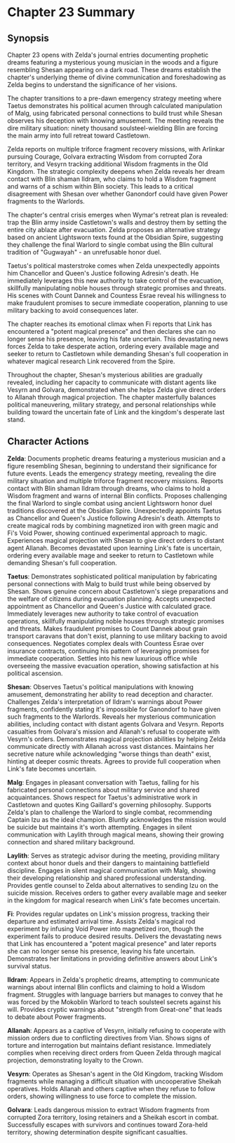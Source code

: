 # Chapter 23 Summary

## Synopsis

Chapter 23 opens with Zelda's journal entries documenting prophetic dreams featuring a mysterious young musician in the woods and a figure resembling Shesan appearing on a dark road. These dreams establish the chapter's underlying theme of divine communication and foreshadowing as Zelda begins to understand the significance of her visions.

The chapter transitions to a pre-dawn emergency strategy meeting where Taetus demonstrates his political acumen through calculated manipulation of Malg, using fabricated personal connections to build trust while Shesan observes his deception with knowing amusement. The meeting reveals the dire military situation: ninety thousand soulsteel-wielding Blin are forcing the main army into full retreat toward Castletown.

Zelda reports on multiple triforce fragment recovery missions, with Arlinkar pursuing Courage, Golvara extracting Wisdom from corrupted Zora territory, and Vesyrn tracking additional Wisdom fragments in the Old Kingdom. The strategic complexity deepens when Zelda reveals her dream contact with Blin shaman Ildram, who claims to hold a Wisdom fragment and warns of a schism within Blin society. This leads to a critical disagreement with Shesan over whether Ganondorf could have given Power fragments to the Warlords.

The chapter's central crisis emerges when Wymar's retreat plan is revealed: trap the Blin army inside Castletown's walls and destroy them by setting the entire city ablaze after evacuation. Zelda proposes an alternative strategy based on ancient Lightsworn texts found at the Obsidian Spire, suggesting they challenge the final Warlord to single combat using the Blin cultural tradition of "Gugwayah" - an unrefusable honor duel.

Taetus's political masterstroke comes when Zelda unexpectedly appoints him Chancellor and Queen's Justice following Adresin's death. He immediately leverages this new authority to take control of the evacuation, skillfully manipulating noble houses through strategic promises and threats. His scenes with Count Dannek and Countess Esrae reveal his willingness to make fraudulent promises to secure immediate cooperation, planning to use military backing to avoid consequences later.

The chapter reaches its emotional climax when Fi reports that Link has encountered a "potent magical presence" and then declares she can no longer sense his presence, leaving his fate uncertain. This devastating news forces Zelda to take desperate action, ordering every available mage and seeker to return to Castletown while demanding Shesan's full cooperation in whatever magical research Link recovered from the Spire.

Throughout the chapter, Shesan's mysterious abilities are gradually revealed, including her capacity to communicate with distant agents like Vesyrn and Golvara, demonstrated when she helps Zelda give direct orders to Allanah through magical projection. The chapter masterfully balances political maneuvering, military strategy, and personal relationships while building toward the uncertain fate of Link and the kingdom's desperate last stand.

## Character Actions

**Zelda**: Documents prophetic dreams featuring a mysterious musician and a figure resembling Shesan, beginning to understand their significance for future events. Leads the emergency strategy meeting, revealing the dire military situation and multiple triforce fragment recovery missions. Reports contact with Blin shaman Ildram through dreams, who claims to hold a Wisdom fragment and warns of internal Blin conflicts. Proposes challenging the final Warlord to single combat using ancient Lightsworn honor duel traditions discovered at the Obsidian Spire. Unexpectedly appoints Taetus as Chancellor and Queen's Justice following Adresin's death. Attempts to create magical rods by combining magnetized iron with green magic and Fi's Void Power, showing continued experimental approach to magic. Experiences magical projection with Shesan to give direct orders to distant agent Allanah. Becomes devastated upon learning Link's fate is uncertain, ordering every available mage and seeker to return to Castletown while demanding Shesan's full cooperation.

**Taetus**: Demonstrates sophisticated political manipulation by fabricating personal connections with Malg to build trust while being observed by Shesan. Shows genuine concern about Castletown's siege preparations and the welfare of citizens during evacuation planning. Accepts unexpected appointment as Chancellor and Queen's Justice with calculated grace. Immediately leverages new authority to take control of evacuation operations, skillfully manipulating noble houses through strategic promises and threats. Makes fraudulent promises to Count Dannek about grain transport caravans that don't exist, planning to use military backing to avoid consequences. Negotiates complex deals with Countess Esrae over insurance contracts, continuing his pattern of leveraging promises for immediate cooperation. Settles into his new luxurious office while overseeing the massive evacuation operation, showing satisfaction at his political ascension.

**Shesan**: Observes Taetus's political manipulations with knowing amusement, demonstrating her ability to read deception and character. Challenges Zelda's interpretation of Ildram's warnings about Power fragments, confidently stating it's impossible for Ganondorf to have given such fragments to the Warlords. Reveals her mysterious communication abilities, including contact with distant agents Golvara and Vesyrn. Reports casualties from Golvara's mission and Allanah's refusal to cooperate with Vesyrn's orders. Demonstrates magical projection abilities by helping Zelda communicate directly with Allanah across vast distances. Maintains her secretive nature while acknowledging "worse things than death" exist, hinting at deeper cosmic threats. Agrees to provide full cooperation when Link's fate becomes uncertain.

**Malg**: Engages in pleasant conversation with Taetus, falling for his fabricated personal connections about military service and shared acquaintances. Shows respect for Taetus's administrative work in Castletown and quotes King Gaillard's governing philosophy. Supports Zelda's plan to challenge the Warlord to single combat, recommending Captain Izu as the ideal champion. Bluntly acknowledges the mission would be suicide but maintains it's worth attempting. Engages in silent communication with Laylith through magical means, showing their growing connection and shared military background.

**Laylith**: Serves as strategic advisor during the meeting, providing military context about honor duels and their dangers to maintaining battlefield discipline. Engages in silent magical communication with Malg, showing their developing relationship and shared professional understanding. Provides gentle counsel to Zelda about alternatives to sending Izu on the suicide mission. Receives orders to gather every available mage and seeker in the kingdom for magical research when Link's fate becomes uncertain.

**Fi**: Provides regular updates on Link's mission progress, tracking their departure and estimated arrival time. Assists Zelda's magical rod experiment by infusing Void Power into magnetized iron, though the experiment fails to produce desired results. Delivers the devastating news that Link has encountered a "potent magical presence" and later reports she can no longer sense his presence, leaving his fate uncertain. Demonstrates her limitations in providing definitive answers about Link's survival status.

**Ildram**: Appears in Zelda's prophetic dreams, attempting to communicate warnings about internal Blin conflicts and claiming to hold a Wisdom fragment. Struggles with language barriers but manages to convey that he was forced by the Mokoblin Warlord to teach soulsteel secrets against his will. Provides cryptic warnings about "strength from Great-one" that leads to debate about Power fragments.

**Allanah**: Appears as a captive of Vesyrn, initially refusing to cooperate with mission orders due to conflicting directives from Vian. Shows signs of torture and interrogation but maintains defiant resistance. Immediately complies when receiving direct orders from Queen Zelda through magical projection, demonstrating loyalty to the Crown.

**Vesyrn**: Operates as Shesan's agent in the Old Kingdom, tracking Wisdom fragments while managing a difficult situation with uncooperative Sheikah operatives. Holds Allanah and others captive when they refuse to follow orders, showing willingness to use force to complete the mission.

**Golvara**: Leads dangerous mission to extract Wisdom fragments from corrupted Zora territory, losing retainers and a Sheikah escort in combat. Successfully escapes with survivors and continues toward Zora-held territory, showing determination despite significant casualties.
